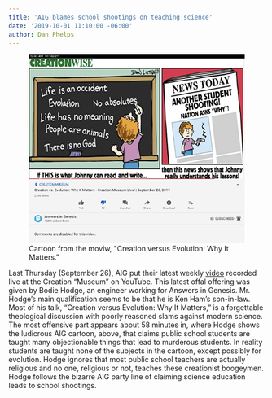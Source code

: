 ```yaml
---
title: 'AIG blames school shootings on teaching science'
date: '2019-10-01 11:10:00 -06:00'
author: Dan Phelps
---
```

<figure>
<img src="/uploads/2019/Evolution_Causes_Shootings_600.jpg" alt="Poster"/>
<figcaption>Cartoon from the moviw, "Creation versus Evolution: Why It Matters."
</figcaption>
</figure>

Last Thursday (September 26), AIG put their latest weekly <a href="https://youtu.be/kfS1s07FRCw">video</a> recorded live at the Creation “Museum” on YouTube. This latest offal offering was given by Bodie Hodge, an engineer working for Answers in Genesis. Mr. Hodge’s main qualification seems to be that he is Ken Ham’s son-in-law. Most of his talk, “Creation versus Evolution: Why It Matters,” is a forgettable theological discussion with poorly reasoned slams against modern science. The most offensive part appears about 58 minutes in, where Hodge shows the ludicrous AIG cartoon, above, that claims public school students are taught many objectionable things that lead to murderous students. In reality students are taught none of the subjects in the cartoon, except possibly for evolution. Hodge ignores that most public school teachers are actually religious and no one, religious or not, teaches these creationist boogeymen. Hodge follows the bizarre AIG party line of claiming science education leads to school shootings. 

